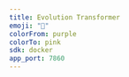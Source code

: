 ```yaml
---
title: Evolution Transformer
emoji: "🚀"
colorFrom: purple
colorTo: pink
sdk: docker
app_port: 7860
---
```

